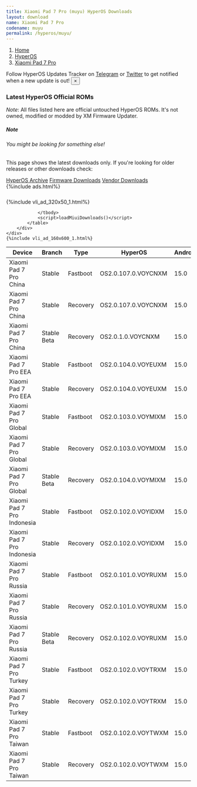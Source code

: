 ```yaml
---
title: Xiaomi Pad 7 Pro (muyu) HyperOS Downloads
layout: download
name: Xiaomi Pad 7 Pro
codename: muyu
permalink: /hyperos/muyu/
---
```

<nav aria-label="breadcrumb">
    <ol class="breadcrumb">
        <li class="breadcrumb-item"><a href="/">Home</a></li>
        <li class="breadcrumb-item"><a href="/hyperos/">HyperOS</a></li>
        <li class="breadcrumb-item active" aria-current="page"><a href="/hyperos/muyu/">Xiaomi Pad 7 Pro</a></li>
    </ol>
</nav>
<div class="alert alert-primary alert-dismissible fade show" role="alert">
    Follow HyperOS Updates Tracker on <a href="https://t.me/MIUIUpdatesTracker" class="alert-link">Telegram</a>
     or <a href="https://twitter.com/MiFwUpdater" class="alert-link">Twitter</a> to get notified when a new update is out!
    <button type="button" class="close" data-dismiss="alert" aria-label="Close">
        <span aria-hidden="true">&times;</span>
    </button>
</div>

### Latest HyperOS Official ROMs
*Note*: All files listed here are official untouched HyperOS ROMs. It's not owned, modified or modded by XM Firmware Updater.
<div class="card">
  <div class="card-body">
    <h5 class="card-title">Note</h5>
    <h6 class="card-subtitle mb-2 text-muted">You might be looking for something else!</h6>
    <p class="card-text">This page shows the latest downloads only.
     If you're looking for older releases or other downloads check:</p>
    <a href="/archive/hyperos/muyu/" class="card-link">HyperOS Archive</a>
    <a href="/firmware/muyu/" class="card-link">Firmware Downloads</a>
    <a href="/vendor/muyu/" class="card-link">Vendor Downloads</a>
  </div>
</div>
{%include ads.html%}
<div class="row justify-content-center">
    <div class="col-10">
        <div class="table-responsive-md" style="margin-top: 25px;">
            {%include vli_ad_320x50_1.html%}
            <table id="miui" class="display dt-responsive nowrap compact table table-striped table-hover table-sm">
                <thead class="thead-dark">
                    <tr>
                        <th data-ref="device">Device</th>
                        <th data-ref="branch">Branch</th>
                        <th data-ref="type">Type</th>
                        <th data-ref="miui">HyperOS</th>
                        <th data-ref="android">Android</th>
                        <th data-ref="size">Size</th>
                        <th data-ref="size">Date</th>
                        <th data-ref="link">Link</th>
                    </tr>
                </thead>
                <tbody>
                <tr><td>Xiaomi Pad 7 Pro China</td><td>Stable</td><td>Fastboot</td><td>OS2.0.107.0.VOYCNXM</td><td>15.0</td><td>9.2 GB</td><td>2025-04-30</td><td><a href="/hyperos/muyu/stable/OS2.0.107.0.VOYCNXM/">Download</a></td></tr>
<tr><td>Xiaomi Pad 7 Pro China</td><td>Stable</td><td>Recovery</td><td>OS2.0.107.0.VOYCNXM</td><td>15.0</td><td>8.1 GB</td><td>2025-04-23</td><td><a href="/hyperos/muyu/stable/OS2.0.107.0.VOYCNXM/">Download</a></td></tr>
<tr><td>Xiaomi Pad 7 Pro China</td><td>Stable Beta</td><td>Recovery</td><td>OS2.0.1.0.VOYCNXM</td><td>15.0</td><td>7.9 GB</td><td>2024-10-29</td><td><a href="/hyperos/muyu/stable beta/OS2.0.1.0.VOYCNXM/">Download</a></td></tr>
<tr><td>Xiaomi Pad 7 Pro EEA</td><td>Stable</td><td>Fastboot</td><td>OS2.0.104.0.VOYEUXM</td><td>15.0</td><td>7.1 GB</td><td>2025-04-06</td><td><a href="/hyperos/muyu/stable/OS2.0.104.0.VOYEUXM/">Download</a></td></tr>
<tr><td>Xiaomi Pad 7 Pro EEA</td><td>Stable</td><td>Recovery</td><td>OS2.0.104.0.VOYEUXM</td><td>15.0</td><td>6.0 GB</td><td>2025-03-29</td><td><a href="/hyperos/muyu/stable/OS2.0.104.0.VOYEUXM/">Download</a></td></tr>
<tr><td>Xiaomi Pad 7 Pro Global</td><td>Stable</td><td>Fastboot</td><td>OS2.0.103.0.VOYMIXM</td><td>15.0</td><td>7.3 GB</td><td>2025-04-06</td><td><a href="/hyperos/muyu/stable/OS2.0.103.0.VOYMIXM/">Download</a></td></tr>
<tr><td>Xiaomi Pad 7 Pro Global</td><td>Stable</td><td>Recovery</td><td>OS2.0.103.0.VOYMIXM</td><td>15.0</td><td>6.0 GB</td><td>2025-03-29</td><td><a href="/hyperos/muyu/stable/OS2.0.103.0.VOYMIXM/">Download</a></td></tr>
<tr><td>Xiaomi Pad 7 Pro Global</td><td>Stable Beta</td><td>Recovery</td><td>OS2.0.104.0.VOYMIXM</td><td>15.0</td><td>6.0 GB</td><td>2025-04-30</td><td><a href="/hyperos/muyu/stable beta/OS2.0.104.0.VOYMIXM/">Download</a></td></tr>
<tr><td>Xiaomi Pad 7 Pro Indonesia</td><td>Stable</td><td>Fastboot</td><td>OS2.0.102.0.VOYIDXM</td><td>15.0</td><td>7.1 GB</td><td>2025-05-05</td><td><a href="/hyperos/muyu/stable/OS2.0.102.0.VOYIDXM/">Download</a></td></tr>
<tr><td>Xiaomi Pad 7 Pro Indonesia</td><td>Stable</td><td>Recovery</td><td>OS2.0.102.0.VOYIDXM</td><td>15.0</td><td>6.0 GB</td><td>2025-04-30</td><td><a href="/hyperos/muyu/stable/OS2.0.102.0.VOYIDXM/">Download</a></td></tr>
<tr><td>Xiaomi Pad 7 Pro Russia</td><td>Stable</td><td>Fastboot</td><td>OS2.0.101.0.VOYRUXM</td><td>15.0</td><td>7.8 GB</td><td>2025-04-06</td><td><a href="/hyperos/muyu/stable/OS2.0.101.0.VOYRUXM/">Download</a></td></tr>
<tr><td>Xiaomi Pad 7 Pro Russia</td><td>Stable</td><td>Recovery</td><td>OS2.0.101.0.VOYRUXM</td><td>15.0</td><td>5.9 GB</td><td>2025-03-29</td><td><a href="/hyperos/muyu/stable/OS2.0.101.0.VOYRUXM/">Download</a></td></tr>
<tr><td>Xiaomi Pad 7 Pro Russia</td><td>Stable Beta</td><td>Recovery</td><td>OS2.0.102.0.VOYRUXM</td><td>15.0</td><td>5.9 GB</td><td>2025-04-30</td><td><a href="/hyperos/muyu/stable beta/OS2.0.102.0.VOYRUXM/">Download</a></td></tr>
<tr><td>Xiaomi Pad 7 Pro Turkey</td><td>Stable</td><td>Fastboot</td><td>OS2.0.102.0.VOYTRXM</td><td>15.0</td><td>7.1 GB</td><td>2025-05-05</td><td><a href="/hyperos/muyu/stable/OS2.0.102.0.VOYTRXM/">Download</a></td></tr>
<tr><td>Xiaomi Pad 7 Pro Turkey</td><td>Stable</td><td>Recovery</td><td>OS2.0.102.0.VOYTRXM</td><td>15.0</td><td>6.0 GB</td><td>2025-04-30</td><td><a href="/hyperos/muyu/stable/OS2.0.102.0.VOYTRXM/">Download</a></td></tr>
<tr><td>Xiaomi Pad 7 Pro Taiwan</td><td>Stable</td><td>Fastboot</td><td>OS2.0.102.0.VOYTWXM</td><td>15.0</td><td>6.9 GB</td><td>2025-05-05</td><td><a href="/hyperos/muyu/stable/OS2.0.102.0.VOYTWXM/">Download</a></td></tr>
<tr><td>Xiaomi Pad 7 Pro Taiwan</td><td>Stable</td><td>Recovery</td><td>OS2.0.102.0.VOYTWXM</td><td>15.0</td><td>5.9 GB</td><td>2025-04-30</td><td><a href="/hyperos/muyu/stable/OS2.0.102.0.VOYTWXM/">Download</a></td></tr>

                </tbody>
                <script>loadMiuiDownloads()</script>
            </table>
        </div>
    </div>
    {%include vli_ad_160x600_1.html%}
</div>
